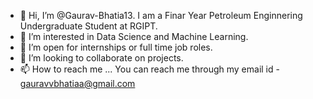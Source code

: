 - 👋 Hi, I’m @Gaurav-Bhatia13. I am a Finar Year Petroleum Enginnering Undergraduate Student at RGIPT.
- 👀 I’m interested in Data Science and Machine Learning.
- 🌱 I’m open for internships or full time job roles.
- 💞️ I’m looking to collaborate on projects.
- 📫 How to reach me ... You can reach me through my email id - gauravvbhatiaa@gmail.com

<!---
Gaurav-Bhatia13/Gaurav-Bhatia13 is a ✨ special ✨ repository because its `README.md` (this file) appears on your GitHub profile.
You can click the Preview link to take a look at your changes.
--->
